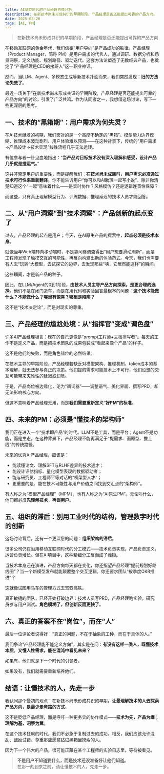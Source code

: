 ```yaml
---
title: AI草莽时代的产品经理肖像分析
description: 在新技术尚未形成共识的早期阶段，产品经理是否还能提出可靠的产品方向。
date: 2025-08-20
tags: [AI, PM]
---
```


<BlogPost>

> 在新技术尚未形成共识的早期阶段，产品经理是否还能提出可靠的产品方向

在移动互联网的黄金年代，我们信奉“用户导向”是产品成功的铁律。产品经理（Product Manager，简称 PM）是用户需求的代言人，通过调研、数据分析和场景洞察，定义功能、规划路径、驱动迭代。这套方法论塑造了无数经典产品，也奠定了“产品经理是CEO的接班人”这一职业神话。

然而，当LLM、Agent、多模态生成等新技术扑面而来，我们突然发现：**旧的方法论失效了**。

最近一场关于“在新技术尚未形成共识的早期阶段，产品经理是否还能提出可靠的产品方向”的讨论，引发了广泛共鸣。作为认同者之一，我想借这场讨论，写下一些更深层的思考。

## 一、技术的“黑箱期”：用户需求为何失灵？

在AI技术爆发的初期，我们面对的是一个高度不确定的“黑箱”。模型能力边界模糊、推理成本波动剧烈、用户体验难以预测——在这种背景下，传统的“用户需求→产品设计→技术实现”线性流程几乎无法运转。

有位参与者一针见血地指出：“**当产品对目标技术没有深入理解和感受，设计产品几乎就是撞运气。**”

这并非否定用户的重要性，而是提醒我们：**在技术尚未成熟时，用户需求必须通过技术可行性来重新翻译**。你不能告诉用户“你可以和AI助理一起写小说”，除非你清楚知道这个“一起”意味着什么——是实时协作？风格模仿？还是逻辑连贯性保障？

而这些，只有真正理解模型行为、训练数据、推理延迟的技术人员才能回答。

## 二、从“用户洞察”到“技术洞察”：产品创新的起点变了

过去，产品经理的起点是用户；今天，在AI原生产品的探索中，**起点必须是技术本身**。

就像当年Web端转向移动端时，不是靠问卷调查得出“用户想要滑动刷新”，而是工程师发现了触摸交互的可能性，再反向构建出新的体验范式。今天，我们也需要有人去“玩转”大模型，去试探它的边界，去发现那些“咦，它居然能这样”的瞬间。

这些瞬间，才是新产品的种子。

因此，在LLM/Agent的0到1阶段，**由技术人员主导产品方向探索，是更合理的选择**。他们不是在闭门造车，而是在用代码和实验回答最根本的问题：**这个技术能做什么？不能做什么？哪里有惊喜？哪里是陷阱？**

这不是“技术决定论”，而是对现实的尊重。

## 三、产品经理的尴尬处境：从“指挥官”变成“调色盘”

许多AI产品经理坦言：现在的自己更像是“prompt工程师+文档撰写者”。每天的工作不是定义产品，而是把技术团队的成果包装成“看起来像个产品”的样子。

这不是他们的失败，而是角色错位的必然结果。

在技术主导的早期阶段，产品经理若缺乏对模型架构、推理机制、token成本的基本理解，就无法参与真正的决策。他们提的需求可能技术上不可行，他们设想的交互可能带来灾难性的延迟或幻觉。

于是，产品岗位被边缘化，沦为“调词器”——调整语气、美化界面、撰写PRD，却无法影响核心方向。

但这不意味着产品经理无用，而是**我们需要重新定义“好PM”的标准**。

## 四、未来的PM：必须是“懂技术的架构师”

我们正在进入一个“技术即产品”的时代。LLM不是工具，而是平台；Agent不是功能，而是生态。在这种背景下，产品经理不能再满足于“提需求、画原型、推上线”的传统路径。

未来的优秀AI产品经理，应该是：
- 能读懂论文、理解SFT与RLHF差异的技术通才；
- 能设计评估指标、量化模型表现的数据驱动者；
- 能与研究员、工程师平等对话的“桥梁型人才”；
- 更重要的是，能在技术可能性与用户价值之间找到交汇点的“架构师”。

有人称之为“模型产品经理”（MPM），也有人称之为“AI原生PM”。无论叫什么，他们都必须**先理解技术，再谈用户**。

## 五、组织的滞后：别用工业时代的结构，管理数字时代的创新

这场讨论背后，还有一个更深层的问题：**组织架构的滞后**。

很多公司仍在沿用移动互联网时代的分工模式——技术负责实现，产品负责定义，运营负责增长。但在AI项目中，这种精细分工反而成了枷锁。

当技术本身还在演进，产品方向每天都在变化，你还指望产品经理“提前规划好路线图”？当一个新模型发布就能颠覆整个交互逻辑，你还要求团队“按季度OKR推进”？

这就像试图用马车的管理方式去驾驭高铁。

真正敏捷的团队，已经开始打破边界：技术人员写PRD，产品经理跑实验，研究员参与用户测试。**角色模糊了，但创新反而更快了**。

## 六、真正的答案不在“岗位”，而在“人”

最后一位评论者说得好：“真正的问题，不在于抽象的工种，而在于具体的人。”

我们争论“产品经理能不能定义方向”，其实是在问：**有没有这样一类人，既懂技术本质，又懂人性需求，能在混沌中看见未来？**

如果有，他们就是下一个时代的引领者。

如果没有，我们就需要重新培养他们。

## 结语：让懂技术的人，先走一步

我认同那个最初的观点：在新技术尚未形成共识的早期，**让最理解技术的人去探索产品方向，是最少走弯路的方式**。

这不是贬低产品经理，而是呼吁一种更务实的协作模式——**技术为先，产品为继；理解为基，洞察为翼**。

在这个技术狂飙的时代，我们不必急于复制过去的成功。相反，我们应该允许混乱、鼓励试错、尊重那些愿意钻进黑箱里摸索的人。

因为下一个伟大的产品，很可能正藏在某个工程师的实验日志里，等待被看见。

> **不是用户不知道要什么，而是技术还没准备好让他们知道。**  
> 在那一刻到来之前，请让懂技术的人，先走一步。

</BlogPost>